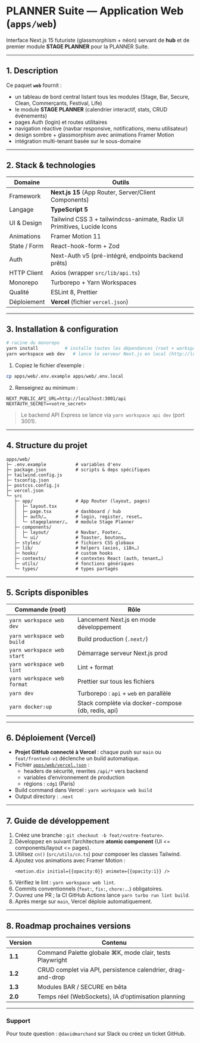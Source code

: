# PLANNER Suite — Application Web (`apps/web`)

Interface Next.js 15 futuriste (glassmorphism + néon) servant de **hub** et de premier module **STAGE PLANNER** pour la PLANNER Suite.

---

## 1. Description

Ce paquet **`web`** fournit :

* un tableau de bord central listant tous les modules (Stage, Bar, Secure, Clean, Commerçants, Festival, Life)
* le module **STAGE PLANNER** (calendrier interactif, stats, CRUD événements)  
* pages Auth (login) et routes utilitaires
* navigation réactive (navbar responsive, notifications, menu utilisateur)
* design sombre + glassmorphism avec animations Framer Motion
* intégration multi-tenant basée sur le sous-domaine

---

## 2. Stack & technologies

| Domaine | Outils |
|---------|--------|
| Framework | **Next.js 15** (App Router, Server/Client Components) |
| Langage | **TypeScript 5** |
| UI & Design | Tailwind CSS 3 + tailwindcss-animate, Radix UI Primitives, Lucide Icons |
| Animations | Framer Motion 11 |
| State / Form | React-hook-form + Zod |
| Auth | Next-Auth v5 (pré-intégré, endpoints backend prêts) |
| HTTP Client | Axios (wrapper `src/lib/api.ts`) |
| Monorepo | Turborepo + Yarn Workspaces |
| Qualité | ESLint 8, Prettier |
| Déploiement | **Vercel** (fichier `vercel.json`) |

---

## 3. Installation & configuration

```bash
# racine du monorepo
yarn install          # installe toutes les dépendances (root + workspaces)
yarn workspace web dev   # lance le serveur Next.js en local (http://localhost:3000)
```

1. Copiez le fichier d’exemple :

```bash
cp apps/web/.env.example apps/web/.env.local
```

2. Renseignez au minimum :

```
NEXT_PUBLIC_API_URL=http://localhost:3001/api
NEXTAUTH_SECRET=<votre_secret>
```

> Le backend API Express se lance via `yarn workspace api dev` (port 3001).

---

## 4. Structure du projet

```
apps/web/
├─ .env.example           # variables d'env
├─ package.json           # scripts & deps spécifiques
├─ tailwind.config.js
├─ tsconfig.json
├─ postcss.config.js
├─ vercel.json
└─ src
   ├─ app/                # App Router (layout, pages)
   │  ├─ layout.tsx
   │  ├─ page.tsx         # dashboard / hub
   │  ├─ auth/…           # login, register, reset…
   │  └─ stageplanner/…   # module Stage Planner
   ├─ components/
   │  ├─ layout/          # Navbar, Footer…
   │  └─ ui/              # Toaster, boutons…
   ├─ styles/             # fichiers CSS globaux
   ├─ lib/                # helpers (axios, i18n…)
   ├─ hooks/              # custom hooks
   ├─ contexts/           # contextes React (auth, tenant…)
   ├─ utils/              # fonctions génériques
   └─ types/              # types partagés
```

---

## 5. Scripts disponibles

| Commande (root)                               | Rôle |
|-----------------------------------------------|------|
| `yarn workspace web dev`                      | Lancement Next.js en mode développement |
| `yarn workspace web build`                    | Build production (`.next/`) |
| `yarn workspace web start`                    | Démarrage serveur Next.js prod |
| `yarn workspace web lint`                     | Lint + format |
| `yarn workspace web format`                   | Prettier sur tous les fichiers |
| `yarn dev`                                    | Turborepo : `api` + `web` en parallèle |
| `yarn docker:up`                              | Stack complète via docker-compose (db, redis, api) |

---

## 6. Déploiement (Vercel)

* **Projet GitHub connecté à Vercel** : chaque push sur `main` ou `feat/frontend-v1` déclenche un build automatique.
* Fichier [`apps/web/vercel.json`](./vercel.json) :
  * headers de sécurité, rewrites `/api/*` vers backend
  * variables d’environnement de production
  * régions : `cdg1` (Paris)
* Build command dans Vercel : `yarn workspace web build`
* Output directory : `.next`

---

## 7. Guide de développement

1. Créez une branche : `git checkout -b feat/<votre-feature>`.
2. Développez en suivant l’architecture **atomic component** (UI <= components/layout <= pages).
3. Utilisez `cn()` (`src/utils/cn.ts`) pour composer les classes Tailwind.
4. Ajoutez vos animations avec Framer Motion :
   ```tsx
   <motion.div initial={{opacity:0}} animate={{opacity:1}} />
   ```
5. Vérifiez le lint : `yarn workspace web lint`.
6. Commits conventionnels (`feat:`, `fix:`, `chore:`…) obligatoires.
7. Ouvrez une PR ; la CI GitHub Actions lance `yarn turbo run lint build`.
8. Après merge sur `main`, Vercel déploie automatiquement.

---

## 8. Roadmap prochaines versions

| Version | Contenu |
|---------|---------|
| **1.1** | Command Palette globale ⌘K, mode clair, tests Playwright |
| **1.2** | CRUD complet via API, persistence calendrier, drag-and-drop |
| **1.3** | Modules BAR / SECURE en bêta |
| **2.0** | Temps réel (WebSockets), IA d’optimisation planning |

---

### Support

Pour toute question : `@davidmarchand` sur Slack ou créez un ticket GitHub.
